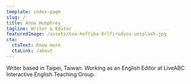 ```yaml
---
template: index-page
slug: /
title: Anna Humphrey
tagline: Writer & Editor
featuredImage: /assets/toa-heftiba-0rlfirsdvzu-unsplash.jpg
cta:
  ctaText: Know more
  ctaLink: /about
---
```


Writer based in Taipei, Taiwan. Working as an English Editor at LiveABC Interactive English Teaching Group.
